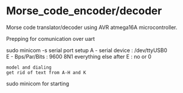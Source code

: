 # Morse_code_encoder/decoder
Morse code translator/decoder using AVR atmega16A microcontroller. 


Prepping for comunication over uart

sudo minicom -s
	serial port setup
		A - serial device : /dev/ttyUSB0  
		E - Bps/Par/Bits : 9600 8N1 
		everything else after E : no or 0
		
	model and dialing
    get rid of text from A-H and K
  
 sudo minicom for starting
